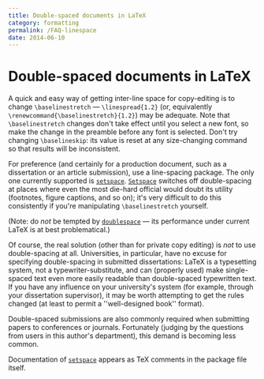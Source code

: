 ```yaml
---
title: Double-spaced documents in LaTeX
category: formatting
permalink: /FAQ-linespace
date: 2014-06-10
---
```


# Double-spaced documents in LaTeX

A quick and easy way of getting inter-line space for copy-editing is
to change `\baselinestretch`&nbsp;&mdash; `\linespread{1.2}` (or,
equivalently `\renewcommand{\baselinestretch}{1.2}`) may
be adequate.  Note that `\baselinestretch` changes don't take
effect until you select a new font, so make the change in the preamble
before any font is selected.  Don't try changing `\baselineskip`:
its value is reset at any size-changing command so that results will
be inconsistent.

For preference (and certainly for a production document, such as a
dissertation or an article submission), use a line-spacing package.
The only one currently supported is [`setspace`](https://ctan.org/pkg/setspace).
[`Setspace`](https://ctan.org/pkg/Setspace) switches off double-spacing at places where even
the most die-hard official would doubt its utility (footnotes, figure
captions, and so on); it's very difficult to do this consistently if
you're manipulating `\baselinestretch` yourself.

(Note: do _not_ be tempted by [`doublespace`](https://ctan.org/pkg/doublespace)&nbsp;&mdash; its
performance under current LaTeX is at best problematical.)

Of course, the real solution (other than for private copy editing) is
_not_ to use double-spacing at all.  Universities, in particular,
have no excuse for specifying double-spacing in submitted
dissertations: LaTeX is a typesetting system, not a
typewriter-substitute, and can (properly used) make single-spaced text
even more easily readable than double-spaced typewritten text.  If you
have any influence on your university's system (for example, through
your dissertation supervisor), it may be worth attempting to get the
rules changed (at least to permit a ''well-designed book'' format).

Double-spaced submissions are also commonly required when submitting
papers to conferences or journals.  Fortunately (judging by the
questions from users in this author's department), this demand is
becoming less common.

Documentation of [`setspace`](https://ctan.org/pkg/setspace) appears as TeX comments in the
package file itself.

